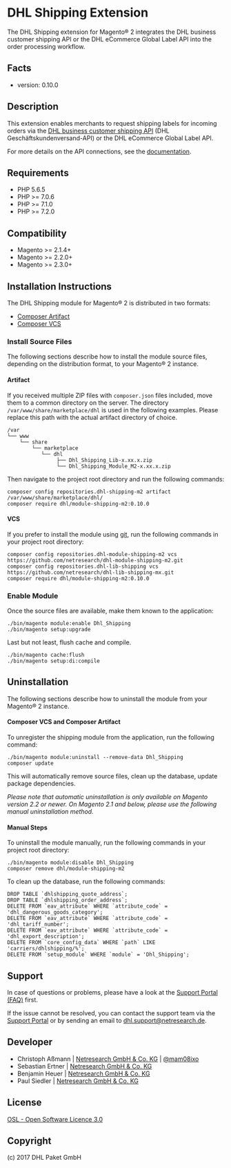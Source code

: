 DHL Shipping Extension
======================

The DHL Shipping extension for Magento® 2 integrates the DHL business customer
shipping API or the DHL eCommerce Global Label API into the order processing workflow.

Facts
-----
* version: 0.10.0

Description
-----------
This extension enables merchants to request shipping labels for incoming orders
via the [DHL business customer shipping API](https://entwickler.dhl.de/en/)
(DHL Geschäftskundenversand-API) or the DHL eCommerce Global Label API.

For more details on the API connections, see the [documentation](http://dhl.support.netresearch.de/support/solutions/articles/12000023174).

Requirements
------------

* PHP 5.6.5
* PHP >= 7.0.6
* PHP >= 7.1.0
* PHP >= 7.2.0

Compatibility
-------------
* Magento >= 2.1.4+
* Magento >= 2.2.0+
* Magento >= 2.3.0+

Installation Instructions
-------------------------
The DHL Shipping module for Magento® 2 is distributed in two formats:
* [Composer Artifact](https://getcomposer.org/doc/05-repositories.md#artifact)
* [Composer VCS](https://getcomposer.org/doc/05-repositories.md#using-private-repositories)

### Install Source Files ###

The following sections describe how to install the module source files,
depending on the distribution format, to your Magento® 2 instance. 

#### Artifact ####
If you received multiple ZIP files with `composer.json` files included, move
them to a common directory on the server. The directory
`/var/www/share/marketplace/dhl` is used in the following examples. Please
replace this path with the actual artifact directory of choice.

    /var
    └── www
        └── share
            └── marketplace
               └── dhl
                    ├── Dhl_Shipping_Lib-x.xx.x.zip
                    └── Dhl_Shipping_Module_M2-x.xx.x.zip

Then navigate to the project root directory and run the following commands:

    composer config repositories.dhl-shipping-m2 artifact /var/www/share/marketplace/dhl/
    composer require dhl/module-shipping-m2:0.10.0

#### VCS ####
If you prefer to install the module using [git](https://git-scm.com/), run the
following commands in your project root directory:

    composer config repositories.dhl-module-shipping-m2 vcs https://github.com/netresearch/dhl-module-shipping-m2.git
    composer config repositories.dhl-lib-shipping vcs https://github.com/netresearch/dhl-lib-shipping-mx.git
    composer require dhl/module-shipping-m2:0.10.0

### Enable Module ###
Once the source files are available, make them known to the application:

    ./bin/magento module:enable Dhl_Shipping
    ./bin/magento setup:upgrade

Last but not least, flush cache and compile.

    ./bin/magento cache:flush
    ./bin/magento setup:di:compile

Uninstallation
--------------

The following sections describe how to uninstall the module from your Magento® 2 instance. 

#### Composer VCS and Composer Artifact ####

To unregister the shipping module from the application, run the following command:

    ./bin/magento module:uninstall --remove-data Dhl_Shipping
    composer update
    
This will automatically remove source files, clean up the database, update package dependencies.

*Please note that automatic uninstallation is only available on Magento version 2.2 or newer.
On Magento 2.1 and below, please use the following manual uninstallation method.*

#### Manual Steps ####

To uninstall the module manually, run the following commands in your project
root directory:

    ./bin/magento module:disable Dhl_Shipping
    composer remove dhl/module-shipping-m2

To clean up the database, run the following commands:

    DROP TABLE `dhlshipping_quote_address`;
    DROP TABLE `dhlshipping_order_address`;
    DELETE FROM `eav_attribute` WHERE `attribute_code` = 'dhl_dangerous_goods_category';
    DELETE FROM `eav_attribute` WHERE `attribute_code` = 'dhl_tariff_number';
    DELETE FROM `eav_attribute` WHERE `attribute_code` = 'dhl_export_description';
    DELETE FROM `core_config_data` WHERE `path` LIKE 'carriers/dhlshipping/%';
    DELETE FROM `setup_module` WHERE `module` = 'Dhl_Shipping';

Support
-------
In case of questions or problems, please have a look at the
[Support Portal (FAQ)](http://dhl.support.netresearch.de/) first.

If the issue cannot be resolved, you can contact the support team via the
[Support Portal](http://dhl.support.netresearch.de/) or by sending an email
to <dhl.support@netresearch.de>.

Developer
---------
* Christoph Aßmann | [Netresearch GmbH & Co. KG](http://www.netresearch.de/) | [@mam08ixo](https://twitter.com/mam08ixo)
* Sebastian Ertner | [Netresearch GmbH & Co. KG](http://www.netresearch.de/)
* Benjamin Heuer | [Netresearch GmbH & Co. KG](http://www.netresearch.de/)
* Paul Siedler | [Netresearch GmbH & Co. KG](http://www.netresearch.de/)

License
-------
[OSL - Open Software Licence 3.0](http://opensource.org/licenses/osl-3.0.php)

Copyright
---------
(c) 2017 DHL Paket GmbH
